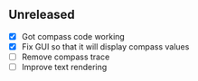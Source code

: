 
Unreleased
----------

- [x] Got compass code working
- [x] Fix GUI so that it will display compass values
- [ ] Remove compass trace
- [ ] Improve text rendering
